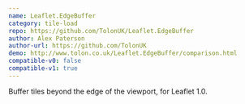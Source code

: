 ```yaml
---
name: Leaflet.EdgeBuffer
category: tile-load
repo: https://github.com/TolonUK/Leaflet.EdgeBuffer
author: Alex Paterson
author-url: https://github.com/TolonUK
demo: http://www.tolon.co.uk/Leaflet.EdgeBuffer/comparison.html
compatible-v0: false
compatible-v1: true
---
```


Buffer tiles beyond the edge of the viewport, for Leaflet 1.0.
